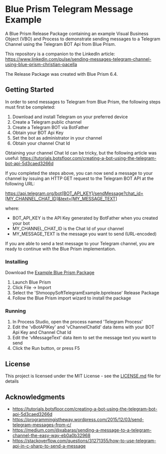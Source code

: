 # Blue Prism Telegram Message Example

A Blue Prism Release Package containing an example Visual Business Object (VBO) and Process to demonstrate sending messages to a Telegram Channel using the Telegram BOT Api from Blue Prism.

This repository is a companion to the LinkedIn article: https://www.linkedin.com/pulse/sending-messages-telegram-channel-using-blue-prism-christian-pacella

The Release Package was created with Blue Prism 6.4.

## Getting Started

In order to send messages to Telegram from Blue Prism, the following steps must first be completed:

1. Download and install Telegram on your preferred device
2. Create a Telegram public channel
3. Create a Telegram BOT via BotFather
4. Obtain your BOT Api Key
5. Set the bot as administrator in your channel
6. Obtain your channel Chat Id

Obtaining your channel Chat Id can be tricky, but the following article was useful: https://tutorials.botsfloor.com/creating-a-bot-using-the-telegram-bot-api-5d3caed3266d

If you completed the steps above, you can now send a message to your channel by issuing an HTTP GET request to the Telegram BOT API at the following URL:

https://api.telegram.org/bot[BOT_API_KEY]/sendMessage?chat_id=[MY_CHANNEL_CHAT_ID]&text=[MY_MESSAGE_TEXT]

where:

* BOT_API_KEY is the API Key generated by BotFather when you created your bot
* MY_CHANNEL_CHAT_ID is the Chat Id of your channel
* MY_MESSAGE_TEXT is the message you want to send (URL-encoded)

If you are able to send a test message to your Telegram channel, you are ready to continue with the Blue Prism implementation.

### Installing

Download the [Example Blue Prism Package](ShmoopySoftTelegramExample.bprelease)

1. Launch Blue Prism
2. Click File -> Import
3. Select the 'ShmoopySoftTelegramExample.bprelease' Release Package
4. Follow the Blue Prism import wizard to install the package

### Running

1. In Process Studio, open the process named 'Telegram Process'
2. Edit the 'vBotAPIKey' and 'vChannelChatId' data items with your BOT Api Key and Channel Chat Id
3. Edit the 'vMessageText' data item to set the message text you want to send
4. Click the Run button, or press F5

## License

This project is licensed under the MIT License - see the [LICENSE.md](LICENSE.md) file for details

## Acknowledgments

* https://tutorials.botsfloor.com/creating-a-bot-using-the-telegram-bot-api-5d3caed3266d
* https://programmingistheway.wordpress.com/2015/12/03/send-telegram-messages-from-c/
* https://medium.com/@xabaras/sending-a-message-to-a-telegram-channel-the-easy-way-eb0a0b32968
* https://stackoverflow.com/questions/31271355/how-to-use-telegram-api-in-c-sharp-to-send-a-message
